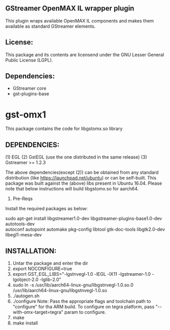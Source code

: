 GStreamer OpenMAX IL wrapper plugin
--------------------------

 This plugin wraps available OpenMAX IL components and makes
 them available as standard GStreamer elements.

License:
--------

  This package and its contents are licensend under the GNU Lesser General
Public License (LGPL).

Dependencies:
-------------

 * GStreamer core
 * gst-plugins-base
 
# gst-omx1
This package contains the code for libgstomx.so library

DEPENDENCIES:
------------
(1) EGL
(2) GstEGL (use the one distributed in the same release)
(3) Gstreamer >= 1.2.3

The above dependencies(except (2)) can be obtained from any standard distribution
(like https://launchpad.net/ubuntu) or can be self-built.
This package was built against the (above) libs present in Ubuntu 16.04.
Please note that below instructions will build libgstomx.so for aarch64.

1. Pre-Reqs

Install the required packages as below:

sudo apt-get install libgstreamer1.0-dev libgstreamer-plugins-base1.0-dev autotools-dev \
autoconf autopoint automake pkg-config libtool gtk-doc-tools libgtk2.0-dev libegl1-mesa-dev

INSTALLATION:
-------------
1) Untar the package and enter the dir
2) export NOCONFIGURE=true
3) export GST_EGL_LIBS="-lgstnvegl-1.0 -lEGL -lX11 -lgstreamer-1.0 -lgobject-2.0 -lglib-2.0"
4) sudo ln -s /usr/lib/aarch64-linux-gnu/libgstnvegl-1.0.so.0 /usr/lib/aarch64-linux-gnu/libgstnvegl-1.0.so
5) ./autogen.sh
6) ./configure
Note:
Pass the appropriate flags and toolchain path to "configure" for tha ARM build.
To configure on tegra platform, pass "--with-omx-target=tegra" param to configure.
7) make
8) make install
